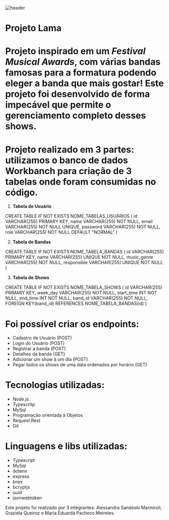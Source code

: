 ![header](https://cantodobatuque.com.br/wordpress/wp-content/uploads/2019/11/o-papel-de-cada-instrumento-em-uma-banda.jpg)
# Projeto Lama 

# Projeto inspirado em um *Festival Musical Awards*, com várias bandas famosas para a formatura podendo eleger a banda que mais gostar! Este projeto foi desenvolvido de forma impecável que permite o gerenciamento completo desses shows. 

# Projeto realizado em 3 partes: utilizamos o banco de dados Workbanch para criação de 3 tabelas onde foram consumidas no código. 

1. **Tabela de Usuário**

CREATE TABLE IF NOT EXISTS NOME_TABELAS_USUÁRIOS (
  id VARCHAR(255) PRIMARY KEY,
  name VARCHAR(255) NOT NULL,
  email VARCHAR(255) NOT NULL UNIQUE,
  password VARCHAR(255) NOT NULL,
  role VARCHAR(255) NOT NULL DEFAULT "NORMAL"
)

2. **Tabela de Bandas**

CREATE TABLE IF NOT EXISTS NOME_TABELA_BANDAS (
  id VARCHAR(255) PRIMARY KEY,
  name VARCHAR(255) UNIQUE NOT NULL,
  music_genre VARCHAR(255) NOT NULL,
  responsible VARCHAR(255) UNIQUE NOT NULL 
)

3. **Tabela de Shows**

CREATE TABLE IF NOT EXISTS NOME_TABELA_SHOWS (
  id VARCHAR(255) PRIMARY KEY,
  week_day VARCHAR(255) NOT NULL,
  start_time INT NOT NULL,
  end_time INT NOT NULL,
  band_id VARCHAR(255) NOT NULL,
  FOREIGN KEY(band_id) REFERENCES NOME_TABELA_BANDAS(id)
)

# Foi possível criar os endpoints:  
<tr>

+ Cadastro de Usuário (POST) 
+ Login do Usuário (POST)
+ Registrar a banda (POST)
+ Detalhes da banda (GET) 
+ Adicionar um show à um dia (POST)
+ Pegar todos os shows de uma data ordenados por horário (GET)

# Tecnologias utilizadas: 
<tr>

+ Node.js
+ Typescritp
+ MySql 
+ Programação orientada à Objetos 
+ Request.Rest
+ Git

# Linguagens e libs utilizadas: 
<tr>

+ Typescript 
+ MySql 
+ dotenv 
+ express
+ knex 
+ bcryptjs 
+ uuid 
+ jsonwebtoken 

Este projeto foi realizado por 3 integrantes: Alessandra Sandeski Marmiroli, Graziela Queiroz e Maria Eduarda Pacheco Meireles. 



